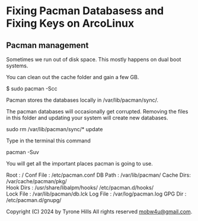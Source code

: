 # Fixing Pacman Databasess and Fixing Keys on ArcoLinux

## Pacman management

Sometimes we run out of disk space. This mostly happens on dual boot systems.

You can clean out the cache folder and gain a few GB.

$ sudo pacman -Scc

Pacman stores the databases locally in /var/lib/pacman/sync/.

The pacman databases will occasionally get corrupted. Removing the files in this folder and updating your system will create new databases.

sudo rm /var/lib/pacman/sync/*
update

Type in the terminal this command

pacman -Suv

You will get all the important places pacman is going to use.

Root      : /
Conf File : /etc/pacman.conf
DB Path   : /var/lib/pacman/
Cache Dirs: /var/cache/pacman/pkg/  
Hook Dirs : /usr/share/libalpm/hooks/  /etc/pacman.d/hooks/  
Lock File : /var/lib/pacman/db.lck
Log File  : /var/log/pacman.log
GPG Dir   : /etc/pacman.d/gnupg/


Copyright (C) 2024 by Tyrone Hills All rights reserved <mobw4u@gmail.com>.
